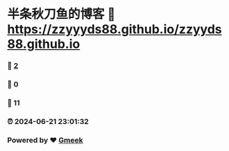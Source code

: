 # 半条秋刀鱼的博客 :link: https://zzyyyds88.github.io/zzyyds88.github.io 
### :page_facing_up: [2](https://zzyyyds88.github.io/zzyyds88.github.io/tag.html) 
### :speech_balloon: 0 
### :hibiscus: 11 
### :alarm_clock: 2024-06-21 23:01:32 
### Powered by :heart: [Gmeek](https://github.com/Meekdai/Gmeek)

